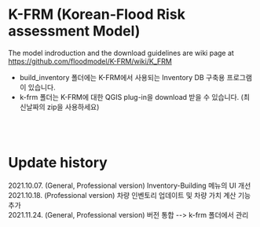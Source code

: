 # K-FRM (Korean-Flood Risk assessment Model)
The model indroduction and the download guidelines are wiki page at https://github.com/floodmodel/K-FRM/wiki/K_FRM <br/>
* build_inventory 폴더에는 K-FRM에서 사용되는 Inventory DB 구축용 프로그램이 있습니다.
* k-frm 폴더는 K-FRM에 대한 QGIS plug-in을 download 받을 수 있습니다.  (최신날짜의 zip을 사용하세요)


<br/><br/>

# Update history
2021.10.07. (General, Professional version) Inventory-Building 메뉴의 UI 개선 <br/>
2021.10.18. (Professional version) 차량 인벤토리 업데이트 및 차량 가치 계산 기능 추가 <br/>
2021.11.24. (General, Professional version) 버전 통합 -->  k-frm 폴더에서 관리 <br/>
